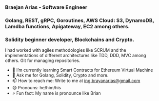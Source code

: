 ### Braejan Arias - Software Engineer

### Golang, REST, gRPC, Goroutines, AWS Cloud: S3, DynamoDB, Lamdba functions, Apigateway, EC2 among others.
### Solidity beginner developer, Blockchains and Crypto. 

I had worked with agiles methodologies like SCRUM and the implementations
of different architectures like TDD, DDD, MVC among others. Git for managing
repositories.

<!--
**braejan/braejan** is a ✨ _special_ ✨ repository because its `README.md` (this file) appears on your GitHub profile.

Here are some ideas to get you started:
-->
- 🌱 I’m currently learning Smart Contracts for Ethereum Virtual Machine
- 💬 Ask me for Golang, Solidity, Crypto and more.
- 📫 How to reach me: Write to me at ing.brayanarias@gmail.com
- 😄 Pronouns: he/him/his
- ⚡ Fun fact: My name is pronounce like Brian

